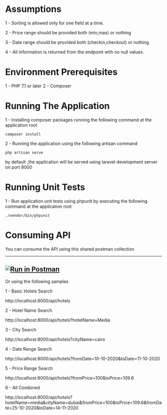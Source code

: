 # Assumptions
1 - Sorting is allowed only for one field at a time.

2 - Price range should be provided both (min,max) or nothing

3 - Date range should be provided both (checkin,checkout) or nothing

4 - All information is returned from the endpoint with no null values.


# Environment Prerequisites
1 - PHP 7.1 or later
2 - Composer

# Running The Application
1 - Installing composer packages running the following command at the application root
```
composer install
```

2 - Running the application using the following artisan command

```
php artisan serve
```
by default ,the application will be served using laravel development server on port 8000

# Running Unit Tests

1 - Run application unit tests using phpunit by executing the following command at the application root

```
./vendor/bin/phpunit
```

# Consuming API

You can consume the API using this shared postman collection

---
[![Run in Postman](https://run.pstmn.io/button.svg)](https://app.getpostman.com/run-collection/4daead81b9acb081d9da)
---

Or using the following samples

1 - Basic Hotels Search

http://localhost:8000/api/hotels

2 - Hotel Name Search

http://localhost:8000/api/hotels?hotelName=Media

3 - City Search

http://localhost:8000/api/hotels?cityName=cairo

4 - Date Range Search

http://localhost:8000/api/hotels?fromDate=10-10-2020&toDate=11-10-2020

5 - Price Range Search

http://localhost:8000/api/hotels?fromPrice=100&toPrice=109.6

6 - All Combined

http://localhost:8000/api/hotels?hotelName=media&cityName=dubai&fromPrice=100&toPrice=109.6&fromDate=25-10-2020&toDate=14-11-2020